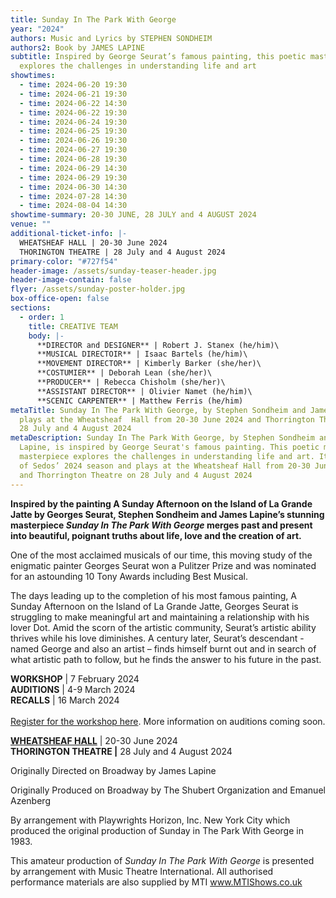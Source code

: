 ```yaml
---
title: Sunday In The Park With George
year: "2024"
authors: Music and Lyrics by STEPHEN SONDHEIM
authors2: Book by JAMES LAPINE
subtitle: Inspired by George Seurat’s famous painting, this poetic masterpiece
  explores the challenges in understanding life and art
showtimes:
  - time: 2024-06-20 19:30
  - time: 2024-06-21 19:30
  - time: 2024-06-22 14:30
  - time: 2024-06-22 19:30
  - time: 2024-06-24 19:30
  - time: 2024-06-25 19:30
  - time: 2024-06-26 19:30
  - time: 2024-06-27 19:30
  - time: 2024-06-28 19:30
  - time: 2024-06-29 14:30
  - time: 2024-06-29 19:30
  - time: 2024-06-30 14:30
  - time: 2024-07-28 14:30
  - time: 2024-08-04 14:30
showtime-summary: 20-30 JUNE, 28 JULY and 4 AUGUST 2024
venue: ""
additional-ticket-info: |-
  WHEATSHEAF HALL | 20-30 June 2024
  THORINGTON THEATRE | 28 July and 4 August 2024
primary-color: "#727f54"
header-image: /assets/sunday-teaser-header.jpg
header-image-contain: false
flyer: /assets/sunday-poster-holder.jpg
box-office-open: false
sections:
  - order: 1
    title: CREATIVE TEAM
    body: |-
      **DIRECTOR and DESIGNER** | Robert J. Stanex (he/him)\
      **MUSICAL DIRECTOIR** | Isaac Bartels (he/him)\
      **MOVEMENT DIRECTOR** | Kimberly Barker (she/her)\
      **COSTUMIER** | Deborah Lean (she/her)\
      **PRODUCER** | Rebecca Chisholm (she/her)\
      **ASSISTANT DIRECTOR** | Olivier Namet (he/him)\
      **SCENIC CARPENTER** | Matthew Ferris (he/him)
metaTitle: Sunday In The Park With George, by Stephen Sondheim and James Lapine,
  plays at the Wheatsheaf  Hall from 20-30 June 2024 and Thorrington Theatre on
  28 July and 4 August 2024
metaDescription: Sunday In The Park With George, by Stephen Sondheim and James
  Lapine, is inspired by George Seurat's famous painting. This poetic musical
  masterpiece explores the challenges in understanding life and art. It is part
  of Sedos’ 2024 season and plays at the Wheatsheaf Hall from 20-30 June 2024
  and Thorrington Theatre on 28 July and 4 August 2024
---
```

**Inspired by the painting A Sunday Afternoon on the Island of La Grande Jatte by Georges Seurat, Stephen Sondheim and James Lapine’s stunning masterpiece *Sunday In The Park With George* merges past and present into beautiful, poignant truths about life, love and the creation of art.** 

One of the most acclaimed musicals of our time, this moving study of the enigmatic painter Georges Seurat won a Pulitzer Prize and was nominated for an astounding 10 Tony Awards including Best Musical.

The days leading up to the completion of his most famous painting, A Sunday Afternoon on the Island of La Grande Jatte, Georges Seurat is struggling to make meaningful art and maintaining a relationship with his lover Dot. Amid the scorn of the artistic community, Seurat’s artistic ability thrives while his love diminishes. A century later, Seurat’s descendant - named George and also an artist – finds himself burnt out and in search of what artistic path to follow, but he finds the answer to his future in the past.

**WORKSHOP** | 7 February 2024\
**AUDITIONS** | 4-9 March 2024\
**RECALLS** | 16 March 2024\
\
[Register for the workshop here](https://membership.sedos.co.uk/signup/121). More information on auditions coming soon.

**[WHEATSHEAF HALL](https://www.sedos.co.uk/venues/wheatsheaf-hall)** | 20-30 June 2024\
**THORINGTON THEATRE |** 28 July and 4 August 2024

Originally Directed on Broadway by James Lapine

Originally Produced on Broadway by The Shubert Organization and Emanuel Azenberg

By arrangement with Playwrights Horizon, Inc. New York City which produced the original production of Sunday in The Park With George in 1983.

This amateur production of *Sunday In The Park With George* is presented by arrangement with Music Theatre International. All authorised performance materials are also supplied by MTI www.MTIShows.co.uk